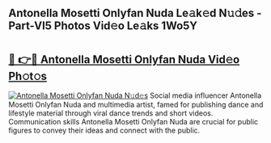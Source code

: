 ## Antonella Mosetti Onlyfan Nuda Le𝚊k𝚎d N𝚞𝚍es - Part-VI5 Photos Vid𝚎o Le𝚊ks 1Wo5Y

# <h2><a href="http://fbf5qr5.evod.top/?m=Antonella+Mosetti+Onlyfan+Nuda">🔗 👉🔴 Antonella Mosetti Onlyfan Nuda Vid𝚎o Ph𝚘t𝚘s</a></h2>

[![Antonella Mosetti Onlyfan Nuda N𝚞d𝚎s](https://i.imgur.com/8V9OHl7.gif)](http://fbf5qr5.evod.top/?m=Antonella+Mosetti+Onlyfan+Nuda)
Social media influencer Antonella Mosetti Onlyfan Nuda and multimedia artist, famed for publishing dance and lifestyle material through viral dance trends and short videos. Communication skills Antonella Mosetti Onlyfan Nuda are crucial for public figures to convey their ideas and connect with the public. 
